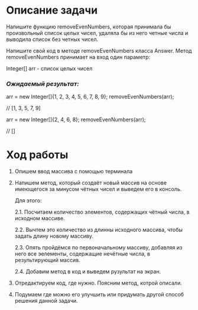 # Описание задачи
Напишите функцию removeEvenNumbers, которая принимала бы произвольный список целых чисел, удаляла бы из него четные числа и выводила список без четных чисел.

Напишите свой код в методе removeEvenNumbers класса Answer. Метод removeEvenNumbers принимает на вход один параметр:

Integer[] arr - список целых чисел

### *Ожидаемый результат:*

arr = new Integer[]{1, 2, 3, 4, 5, 6, 7, 8, 9};
removeEvenNumbers(arr);

// [1, 3, 5, 7, 9]

arr = new Integer[]{2, 4, 6, 8};
removeEvenNumbers(arr);

// []
# Ход работы

1. Опишем ввод массива с помощью терминала
2. Напишем метод, который создаёт новый массив на основе имеющегося за минусом чётных чисел и выведем его в консоль. 

    Для этого:
    
    2.1. Посчитаем количество элементов, содержащих чётный числа, в исходном массиве.
    
    2.2. Вычтем это количество из длинны исходного массива, чтобы задать длину новому массиву.

    2.3. Опять пройдёмся по первоначальному массиву, добавляя из него все эелементы, содержащие нечётные числа, в результирующий массив.

    2.4. Добавим метод в код и выведем рузультат на экран.

3. Отредактируем код, где нужно. Поясним метод, котрой описали.
4. Подумаем где можно его улучшить или придумать другой способ решения данной задачи.  